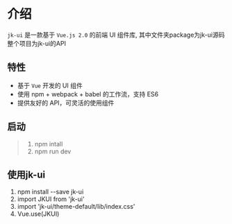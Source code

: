 # 介绍


`jk-ui` 是一款基于 `Vue.js 2.0` 的前端 UI 组件库, 其中文件夹package为jk-ui源码
整个项目为jk-ui的API

## 特性

- 基于 `Vue` 开发的 UI 组件
- 使用 npm + webpack + babel 的工作流，支持 ES6
- 提供友好的 API，可灵活的使用组件

## 启动
>1. npm intall
>2. npm run dev

## 使用jk-ui
1. npm install --save jk-ui
2. import JKUI from 'jk-ui'
3. import 'jk-ui/theme-default/lib/index.css'
4. Vue.use(JKUI)

